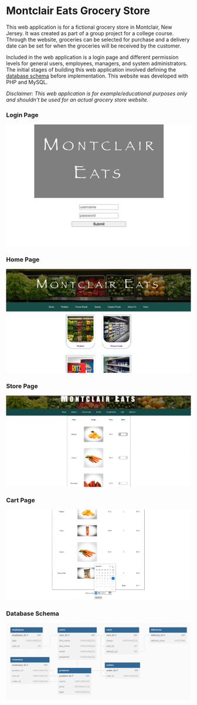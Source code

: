 <h1>Montclair Eats Grocery Store</h1>

<p>This web application is for a fictional grocery store in Montclair, New Jersey. It was created as part of a group project for a college course. Through the website, groceries can be selected for purchase and a delivery date can be set for when the groceries will be received by the customer.</p>

<p>Included in the web application is a login page and different permission levels for general users, employees, managers, and system administrators. The initial stages of building this web application involved defining the <a href="#database-schema">database schema</a> before implementation. This website was developed with PHP and MySQL.</p>

<p><em>Disclaimer: This web application is for example/educational purposes only and shouldn't be used for an actual grocery store website.</em></p>

<h3>Login Page</h3>

<img src="./screenshots/screenshot1.png"/>

<h3>Home Page</h3>

<img src="./screenshots/screenshot2.png"/>

<h3>Store Page</h3>

<img src="./screenshots/screenshot3.png"/>

<h3>Cart Page</h3>

<img src="./screenshots/screenshot4.png"/>

<h3 id="#database-schema">Database Schema</h3>

<img src="./database-schema.png"/>

